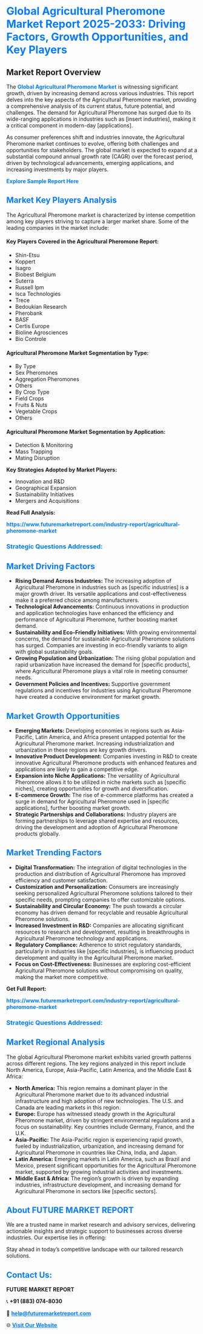 <h1 style="color: #007BFF;">Global Agricultural Pheromone Market Report 2025-2033: Driving Factors, Growth Opportunities, and Key Players</h1>

<section id="overview">
<h2>Market Report Overview</h2>
<p>The <a href="https://www.futuremarketreport.com/industry-report/agricultural-pheromone-market" style="color: #007BFF; text-decoration: none;"><strong>Global Agricultural Pheromone Market</strong></a> is witnessing significant growth, driven by increasing demand across various industries. This report delves into the key aspects of the Agricultural Pheromone market, providing a comprehensive analysis of its current status, future potential, and challenges. The demand for Agricultural Pheromone has surged due to its wide-ranging applications in industries such as [insert industries], making it a critical component in modern-day [applications].</p>
<p>As consumer preferences shift and industries innovate, the Agricultural Pheromone market continues to evolve, offering both challenges and opportunities for stakeholders. The global market is expected to expand at a substantial compound annual growth rate (CAGR) over the forecast period, driven by technological advancements, emerging applications, and increasing investments by major players.</p>
</section>

<section id="overview">
<p><a href="https://www.futuremarketreport.com/request-sample/reportId=96510" style="color: #007BFF; text-decoration: none;"><strong>Explore Sample Report Here</strong></a></p>
</section>

<section id="key-players">
<h2 style="color: #007BFF;">Market Key Players Analysis</h2>
<p>The Agricultural Pheromone market is characterized by intense competition among key players striving to capture a larger market share. Some of the leading companies in the market include:</p>
<h4>Key Players Covered in the Agricultural Pheromone Report:</h4>
<ul><li>Shin-Etsu</li><li>Koppert</li><li>Isagro</li><li>Biobest Belgium</li><li>Suterra</li><li>Russell Ipm</li><li>Isca Technologies</li><li>Trece</li><li>Bedoukian Research</li><li>Pherobank</li><li>BASF</li><li>Certis Europe</li><li>Bioline Agrosciences</li><li>Bio Controle</li></ul>
<h4>Agricultural Pheromone Market Segmentation by Type:</h4>
<ul><li>By Type</li><li>Sex Pheromones</li><li>Aggregation Pheromones</li><li>Others</li><li>By Crop Type</li><li>Field Crops</li><li>Fruits &amp; Nuts</li><li>Vegetable Crops</li><li>Others</li></ul>

<h4>Agricultural Pheromone Market Segmentation by Application:</h4>
<ul><li>Detection &amp; Monitoring</li><li>Mass Trapping</li><li>Mating Disruption</li></ul>
<p><strong>Key Strategies Adopted by Market Players:</strong></p>
<ul>
<li>Innovation and R&D</li>
<li>Geographical Expansion</li>
<li>Sustainability Initiatives</li>
<li>Mergers and Acquisitions</li>
</ul>
</section>

<section>
<p><strong>Read Full Analysis: </strong></p><a href="https://www.futuremarketreport.com/industry-report/agricultural-pheromone-market" style="color: #007BFF; text-decoration: none;"><strong>https://www.futuremarketreport.com/industry-report/agricultural-pheromone-market</strong></a>
<h3 style="color: #007BFF;">Strategic Questions Addressed:</h3>
</section>

<section id="driving-factors">
<h2 style="color: #007BFF;">Market Driving Factors</h2>
<ul>
<li><strong>Rising Demand Across Industries:</strong> The increasing adoption of Agricultural Pheromone in industries such as [specific industries] is a major growth driver. Its versatile applications and cost-effectiveness make it a preferred choice among manufacturers.</li>
<li><strong>Technological Advancements:</strong> Continuous innovations in production and application technologies have enhanced the efficiency and performance of Agricultural Pheromone, further boosting market demand.</li>
<li><strong>Sustainability and Eco-Friendly Initiatives:</strong> With growing environmental concerns, the demand for sustainable Agricultural Pheromone solutions has surged. Companies are investing in eco-friendly variants to align with global sustainability goals.</li>
<li><strong>Growing Population and Urbanization:</strong> The rising global population and rapid urbanization have increased the demand for [specific products], where Agricultural Pheromone plays a vital role in meeting consumer needs.</li>
<li><strong>Government Policies and Incentives:</strong> Supportive government regulations and incentives for industries using Agricultural Pheromone have created a conducive environment for market growth.</li>
</ul>
</section>

<section id="growth-opportunities">
<h2 style="color: #007BFF;">Market Growth Opportunities</h2>
<ul>
<li><strong>Emerging Markets:</strong> Developing economies in regions such as Asia-Pacific, Latin America, and Africa present untapped potential for the Agricultural Pheromone market. Increasing industrialization and urbanization in these regions are key growth drivers.</li>
<li><strong>Innovative Product Development:</strong> Companies investing in R&D to create innovative Agricultural Pheromone products with enhanced features and applications are likely to gain a competitive edge.</li>
<li><strong>Expansion into Niche Applications:</strong> The versatility of Agricultural Pheromone allows it to be utilized in niche markets such as [specific niches], creating opportunities for growth and diversification.</li>
<li><strong>E-commerce Growth:</strong> The rise of e-commerce platforms has created a surge in demand for Agricultural Pheromone used in [specific applications], further boosting market growth.</li>
<li><strong>Strategic Partnerships and Collaborations:</strong> Industry players are forming partnerships to leverage shared expertise and resources, driving the development and adoption of Agricultural Pheromone products globally.</li>
</ul>
</section>

<section id="trending-factors">
<h2 style="color: #007BFF;">Market Trending Factors</h2>
<ul>
<li><strong>Digital Transformation:</strong> The integration of digital technologies in the production and distribution of Agricultural Pheromone has improved efficiency and customer satisfaction.</li>
<li><strong>Customization and Personalization:</strong> Consumers are increasingly seeking personalized Agricultural Pheromone solutions tailored to their specific needs, prompting companies to offer customizable options.</li>
<li><strong>Sustainability and Circular Economy:</strong> The push towards a circular economy has driven demand for recyclable and reusable Agricultural Pheromone solutions.</li>
<li><strong>Increased Investment in R&D:</strong> Companies are allocating significant resources to research and development, resulting in breakthroughs in Agricultural Pheromone technology and applications.</li>
<li><strong>Regulatory Compliance:</strong> Adherence to strict regulatory standards, particularly in industries like [specific industries], is influencing product development and quality in the Agricultural Pheromone market.</li>
<li><strong>Focus on Cost-Effectiveness:</strong> Businesses are exploring cost-efficient Agricultural Pheromone solutions without compromising on quality, making the market more competitive.</li>
</ul>
</section>

<section>
<p><strong>Get Full Report: </strong></p><a href="https://www.futuremarketreport.com/industry-report/agricultural-pheromone-market" style="color: #007BFF; text-decoration: none;"><strong>https://www.futuremarketreport.com/industry-report/agricultural-pheromone-market</strong></a>
<h3 style="color: #007BFF;">Strategic Questions Addressed:</h3>
</section>


<section id="regional-analysis">
<h2 style="color: #007BFF;">Market Regional Analysis</h2>
<p>The global Agricultural Pheromone market exhibits varied growth patterns across different regions. The key regions analyzed in this report include North America, Europe, Asia-Pacific, Latin America, and the Middle East & Africa:</p>
<ul>
<li><strong>North America:</strong> This region remains a dominant player in the Agricultural Pheromone market due to its advanced industrial infrastructure and high adoption of new technologies. The U.S. and Canada are leading markets in this region.</li>
<li><strong>Europe:</strong> Europe has witnessed steady growth in the Agricultural Pheromone market, driven by stringent environmental regulations and a focus on sustainability. Key countries include Germany, France, and the U.K.</li>
<li><strong>Asia-Pacific:</strong> The Asia-Pacific region is experiencing rapid growth, fueled by industrialization, urbanization, and increasing demand for Agricultural Pheromone in countries like China, India, and Japan.</li>
<li><strong>Latin America:</strong> Emerging markets in Latin America, such as Brazil and Mexico, present significant opportunities for the Agricultural Pheromone market, supported by growing industrial activities and investments.</li>
<li><strong>Middle East & Africa:</strong> The region’s growth is driven by expanding industries, infrastructure development, and increasing demand for Agricultural Pheromone in sectors like [specific sectors].</li>
</ul>
</section>

<footer>
<h2 style="color: #007BFF;">About FUTURE MARKET REPORT</h2>
<p>We are a trusted name in market research and advisory services, delivering actionable insights and strategic support to businesses across diverse industries. Our expertise lies in offering:</p>

<p>Stay ahead in today’s competitive landscape with our tailored research solutions.</p>

<h2 style="color: #007BFF;">Contact Us:</h2>
<p><strong>FUTURE MARKET REPORT</strong></p>
<p>📞 <strong>+91 (883) 074-8030</strong></p>
<p>📧 <strong><a href="mailto:help@futuremarketreport.com" style="color: #007BFF;">help@futuremarketreport.com</a></strong></p>
<p>🌐 <strong><a href="https://www.futuremarketreport.com/" style="color: #007BFF;">Visit Our Website</a></strong></p>
</footer>